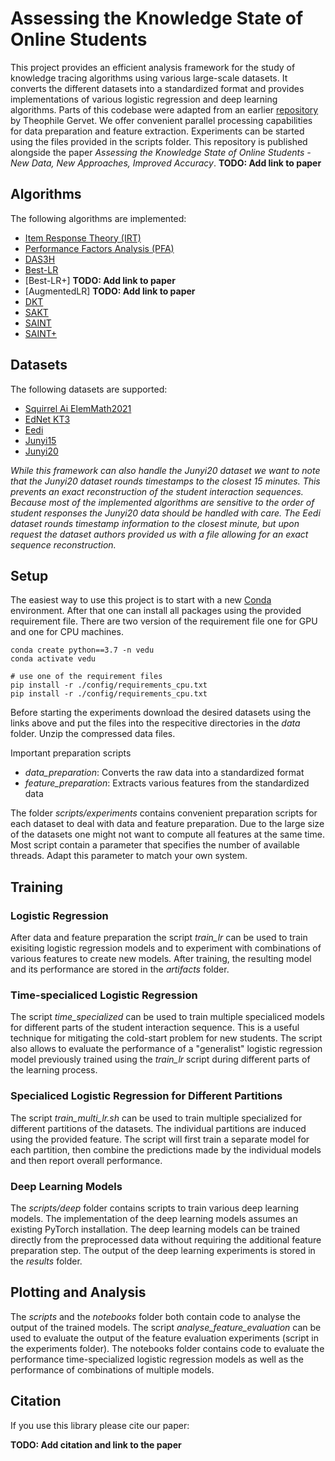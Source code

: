 # Assessing the Knowledge State of Online Students

This project provides an efficient analysis framework for the study of knowledge tracing algorithms using various large-scale datasets. It converts the different datasets into a standardized format and provides implementations of various logistic regression and deep learning algorithms. Parts of this codebase were adapted from an earlier [repository]([https://github.com/theophilee/learner-performance-prediction]) by Theophile Gervet. We offer convenient parallel processing capabilities for data preparation and feature extraction. Experiments can be started using the files provided in the scripts folder. This repository is published alongside the paper *Assessing the Knowledge State of Online Students - New Data, New Approaches, Improved Accuracy*. **TODO: Add link to paper**

## Algorithms

The following algorithms are implemented:

* [Item Response Theory (IRT)](https://link.springer.com/book/10.1007/978-1-4757-2691-6)
* [Performance Factors Analysis (PFA)](http://pact.cs.cmu.edu/koedinger/pubs/AIED%202009%20final%20Pavlik%20Cen%20Keodinger%20corrected.pdf)
* [DAS3H](https://arxiv.org/pdf/1905.06873.pdf)
* [Best-LR](https://jedm.educationaldatamining.org/index.php/JEDM/article/download/451/123)
* [Best-LR+] **TODO: Add link to paper**
* [AugmentedLR] **TODO: Add link to paper**
* [DKT](https://arxiv.org/pdf/1506.05908.pdf)
* [SAKT](https://arxiv.org/pdf/1907.06837.pdf)
* [SAINT](https://dl.acm.org/doi/pdf/10.1145/3386527.3405945)  
* [SAINT+](https://arxiv.org/pdf/2010.12042.pdf)

## Datasets

The following datasets are supported:

* [Squirrel Ai ElemMath2021](https://pslcdatashop.web.cmu.edu/DatasetInfo?datasetId=4888)
* [EdNet KT3](https://drive.google.com/file/d/1TVyGIWU1Mn3UCjjeD6bcZ57YspByUV7-/view)
* [Eedi](https://eedi.com/projects/neurips-education-challenge)
* [Junyi15](https://pslcdatashop.web.cmu.edu/DatasetInfo?datasetId=1198)
* [Junyi20](https://www.kaggle.com/junyiacademy/learning-activity-public-dataset-by-junyi-academy/tasks)

*While this framework can also handle the Junyi20 dataset we want to note that the Junyi20 dataset rounds timestamps to the closest 15 minutes. This prevents an exact reconstruction of the student interaction sequences. Because most of the implemented algorithms are sensitive to the order of student responses the Junyi20 data should be handled with care. The Eedi dataset rounds timestamp information to the closest minute, but upon request the dataset authors provided us with a file allowing for an exact sequence reconstruction.*

## Setup

The easiest way to use this project is to start with a new [Conda](https://docs.conda.io/en/latest/miniconda.html) environment. After that one can install all packages using the provided requirement file. There are two version of the requirement file one for GPU and one for CPU machines.

```
conda create python==3.7 -n vedu
conda activate vedu

# use one of the requirement files
pip install -r ./config/requirements_cpu.txt
pip install -r ./config/requirements_cpu.txt
```

Before starting the experiments download the desired datasets using the links above and put the files into the respecitive directories in the *data* folder. Unzip the compressed data files. 

Important preparation scripts
- *data_preparation*: Converts the raw data into a standardized format
- *feature_preparation*: Extracts various features from the standardized data

The folder *scripts/experiments* contains convenient preparation scripts for each dataset to deal with data and feature preparation. Due to the large size of the datasets one might not want to compute all features at the same time. Most script contain a parameter that specifies the number of available threads. Adapt this parameter to match your own system.

## Training

### Logistic Regression

After data and feature preparation the script *train_lr* can be used to train exisiting logistic regression models and to experiment with combinations of various features to create new models. After training, the resulting model and its performance are stored in the *artifacts* folder. 

### Time-specialiced Logistic Regression

The script *time_specialized* can be used to train multiple specialiced models for different parts of the student interaction sequence. This is a useful technique for mitigating the cold-start problem for new students. The script also allows to evaluate the performance of a "generalist" logistic regression model previously trained using the *train_lr* script during different parts of the learning process.

### Specialiced Logistic Regression for Different Partitions

The script *train_multi_lr.sh* can be used to train multiple specialized for different partitions of the datasets. The individual partitions are induced using the provided feature. The script will first train a separate model for each partition, then combine the predictions made by the individual models and then report overall performance.

### Deep Learning Models

The *scripts/deep* folder contains scripts to train various deep learning models. The implementation of the deep learning models assumes an existing PyTorch installation. The deep learning models can be trained directly from the preprocessed data without requiring the additional feature preparation step. The output of the deep learning experiments is stored in the *results* folder.

## Plotting and Analysis

The *scripts* and the *notebooks* folder both contain code to analyse the output of the trained models. The script *analyse_feature_evaluation* can be used to evaluate the output of the feature evaluation experiments (script in the experiments folder). The notebooks folder contains code to evaluate the performance time-specialized logistic regression models as well as the performance of combinations of multiple models. 

## Citation

If you use this library please cite our paper:

**TODO: Add citation and link to the paper**
